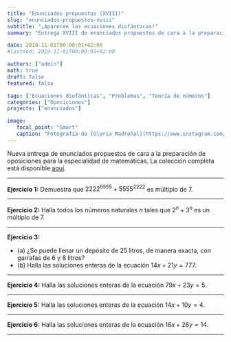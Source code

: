 ```yaml
---
title: "Enunciados propuestos (XVIII)"
slug: "enunciados-propuestos-xviii"
subtitle: "¡Aparecen las ecuaciones diofánticas!"
summary: "Entrega XVIII de enunciados propuestos de cara a la preparación de oposiciones en la especialidad de matemáticas."

date: 2019-11-01T00:00:01+02:00
#lastmod: 2019-11-01T00:00:01+02:00

authors: ["admin"]
math: true
draft: false
featured: false

tags: ["Ecuaciones diofánticas", "Problemas", "Teoría de números"]
categories: ["Oposiciones"]
projects: ["enunciados"]

image:
   focal_point: "Smart"
   caption: "Fotografía de [Gloria Madroñal](https://www.instagram.com/gloria_mad/), disponible en [Instagram](https://www.instagram.com/gloria_mad/)."
---
```


Nueva entrega de enunciados propuestos de cara a la preparación de oposiciones para la especialidad de matemáticas. La colección completa está disponible [aquí](/courses/enunciados/).

---

**Ejercicio 1:** Demuestra que $2222^{5555} + 5555^{2222}$ es múltiplo de $7$.

---

**Ejercicio 2:** Halla todos los números naturales $n$ tales que $2^n + 3^n$ es un múltiplo de $7$.

---

**Ejercicio 3:**

- (a) ¿Se puede llenar un depósito de $25$ litros, de manera exacta, con garrafas de $6$ y $8$ litros?
- (b) Halla las soluciones enteras de la ecuación $14x + 21y = 777$.

---

**Ejercicio 4:** Halla las soluciones enteras de la ecuación $79x + 23y = 5$.

---

**Ejercicio 5:** Halla las soluciones enteras de la ecuación $14x + 10y = 4$.

---

**Ejercicio 6:** Halla las soluciones enteras de la ecuación $16x + 26y = 14$.

---
